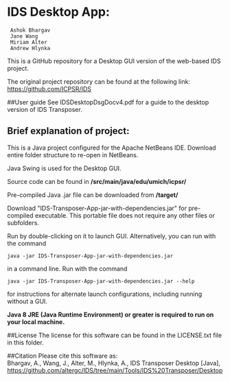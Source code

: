 # IDS Desktop App:
     Ashok Bhargav   
	 Jane Wang   
	 Miriam Alter   
	 Andrew Hlynka
	 
This is a GitHub repository for a Desktop GUI version of the web-based IDS project.

The original project repository can be found at the following link:
https://github.com/ICPSR/IDS

##User guide
See IDSDesktopDsgDocv4.pdf for a guide to the desktop version of IDS Transposer.   
   
## Brief explanation of project:

This is a Java project configured for the Apache NetBeans IDE. Download entire folder structure to re-open in NetBeans.

Java Swing is used for the Desktop GUI.

Source code can be found in **/src/main/java/edu/umich/icpsr/**

Pre-compiled Java .jar file can be downloaded from **/target/**

Download "IDS-Transposer-App-jar-with-dependencies.jar" for pre-compiled executable. This portable file does not require any other files or subfolders.

Run by double-clicking on it to launch GUI. Alternatively, you can run with the command 
```
java -jar IDS-Transposer-App-jar-with-dependencies.jar 
```
in a command line. 
Run with the command 
```
java -jar IDS-Transposer-App-jar-with-dependencies.jar --help 
```
for instructions for alternate launch configurations, including running without a GUI.

**Java 8 JRE (Java Runtime Environment) or greater is required to run on your local machine.** 

##License
The license for this software can be found in the LICENSE.txt file in this folder.

##Citation
Please cite this software as:   
Bhargav, A., Wang, J., Alter, M., Hlynka, A., IDS Transposer Desktop [Java], https://github.com/altergc/IDS/tree/main/Tools/IDS%20Transposer/Desktop
